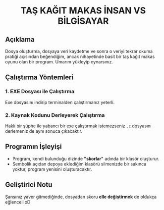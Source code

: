 <h1 align="center">TAŞ KAĞIT MAKAS İNSAN VS BİLGİSAYAR</h1>

## Açıklama

Dosya oluşturma, dosyaya veri kaydetme ve sonra o veriyi tekrar okuma pratiği açısından beğendiğim, ancak nihayetinde basit bir taş kağıt makas oyunu olan bir program. Umarım yükleyip oynarsınız. 

## Çalıştırma Yöntemleri

### 1. EXE Dosyası ile Çalıştırma

Exe dosyasını indirip terminalden çalıştırmanız yeterli. 

### 2. Kaynak Kodunu Derleyerek Çalıştırma

Haklı bir şüphe ile yabancı bir exe çalıştırmak istemezseniz `.c` dosyasını derlemeniz de aynı sonuca çıkacaktır.

## Programın İşleyişi

- Program, kendi bulunduğu dizinde **"skorlar"** adında bir klasör oluşturur.
- Sembolik açıdan depoya eklediğim klasörü silmenizde bir sakınca yoktur, program yenisini oluşturacaktır.

## Geliştirici Notu 

Şansınız yaver gitmediğinde, dosyadan skoru **elle değiştirmek** de oldukça eğlenceli xD
